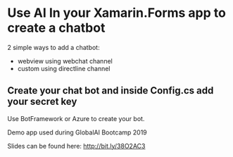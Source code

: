 # Use AI In your Xamarin.Forms app to create a chatbot


2 simple ways to add a chatbot:
- webview using webchat channel
- custom using directline channel

## Create your chat bot and inside Config.cs add your secret key ##

Use BotFramework or Azure to create your bot.

Demo app used during GlobalAI Bootcamp 2019

Slides can be found here: http://bit.ly/38O2AC3
